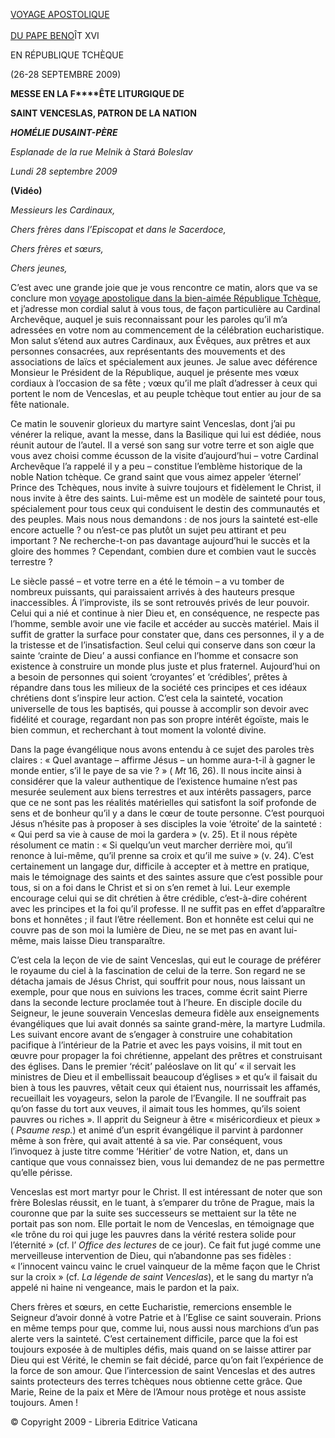 [VOYAGE APOSTOLIQUE\
\
DU PAPE BENO](/content/benedict-xvi/fr/travels/2009/index_repubblica-ceca.html)ÎT XVI

EN RÉPUBLIQUE TCHÈQUE

(26-28 SEPTEMBRE 2009)

**MESSE EN LA F****ÊTE LITURGIQUE DE**

**SAINT VENCESLAS, PATRON DE LA NATION**

***HOMÉLIE DU******SAINT-PÈRE***

*Esplanade de la rue Melnik à Stará Boleslav*

*Lundi 28 septembre 2009*

**(Vidéo)**

*Messieurs les Cardinaux,*

*Chers frères dans l’Episcopat et dans le Sacerdoce,*

*Chers frères et sœurs,*

*Chers jeunes,*

C’est avec une grande joie que je vous rencontre ce matin, alors que va se conclure mon [voyage apostolique dans la bien-aimée République Tchèque](/content/benedict-xvi/fr/travels/2009/index_repubblica-ceca.html), et j’adresse mon cordial salut à vous tous, de façon particulière au Cardinal Archevêque, auquel je suis reconnaissant pour les paroles qu’il m’a adressées en votre nom au commencement de la célébration eucharistique. Mon salut s’étend aux autres Cardinaux, aux Évêques, aux prêtres et aux personnes consacrées, aux représentants des mouvements et des associations de laïcs et spécialement aux jeunes. Je salue avec déférence Monsieur le Président de la République, auquel je présente mes vœux cordiaux à l’occasion de sa fête ; vœux qu’il me plaît d’adresser à ceux qui portent le nom de Venceslas, et au peuple tchèque tout entier au jour de sa fête nationale.

Ce matin le souvenir glorieux du martyre saint Venceslas, dont j’ai pu vénérer la relique, avant la messe, dans la Basilique qui lui est dédiée, nous réunit autour de l’autel. Il a versé son sang sur votre terre et son aigle que vous avez choisi comme écusson de la visite d’aujourd’hui – votre Cardinal Archevêque l’a rappelé il y a peu – constitue l’emblème historique de la noble Nation tchèque. Ce grand saint que vous aimez appeler ‘éternel’ Prince des Tchèques, nous invite à suivre toujours et fidèlement le Christ, il nous invite à être des saints. Lui-même est un modèle de sainteté pour tous, spécialement pour tous ceux qui conduisent le destin des communautés et des peuples. Mais nous nous demandons : de nos jours la sainteté est-elle encore actuelle ? ou n’est-ce pas plutôt un sujet peu attirant et peu important ? Ne recherche-t-on pas davantage aujourd’hui le succès et la gloire des hommes ? Cependant, combien dure et combien vaut le succès terrestre ?

Le siècle passé – et votre terre en a été le témoin – a vu tomber de nombreux puissants, qui paraissaient arrivés à des hauteurs presque inaccessibles. Á l’improviste, ils se sont retrouvés privés de leur pouvoir. Celui qui a nié et continue à nier Dieu et, en conséquence, ne respecte pas l’homme, semble avoir une vie facile et accéder au succès matériel. Mais il suffit de gratter la surface pour constater que, dans ces personnes, il y a de la tristesse et de l’insatisfaction. Seul celui qui conserve dans son cœur la sainte ‘crainte de Dieu’ a aussi confiance en l’homme et consacre son existence à construire un monde plus juste et plus fraternel. Aujourd’hui on a besoin de personnes qui soient ‘croyantes’ et ‘crédibles’, prêtes à répandre dans tous les milieux de la société ces principes et ces idéaux chrétiens dont s’inspire leur action. C’est cela la sainteté, vocation universelle de tous les baptisés, qui pousse à accomplir son devoir avec fidélité et courage, regardant non pas son propre intérêt égoïste, mais le bien commun, et recherchant à tout moment la volonté divine.

Dans la page évangélique nous avons entendu à ce sujet des paroles très claires : « Quel avantage – affirme Jésus – un homme aura-t-il à gagner le monde entier, s’il le paye de sa vie ? » ( *Mt* 16, 26). Il nous incite ainsi à considérer que la valeur authentique de l’existence humaine n’est pas mesurée seulement aux biens terrestres et aux intérêts passagers, parce que ce ne sont pas les réalités matérielles qui satisfont la soif profonde de sens et de bonheur qu’il y a dans le cœur de toute personne. C’est pourquoi Jésus n’hésite pas à proposer à ses disciples la voie ‘étroite’ de la sainteté : « Qui perd sa vie à cause de moi la gardera » (v. 25). Et il nous répète résolument ce matin : « Si quelqu’un veut marcher derrière moi, qu’il renonce à lui-même, qu’il prenne sa croix et qu’il me suive » (v. 24). C’est certainement un langage dur, difficile à accepter et à mettre en pratique, mais le témoignage des saints et des saintes assure que c’est possible pour tous, si on a foi dans le Christ et si on s’en remet à lui. Leur exemple encourage celui qui se dit chrétien à être crédible, c’est-à-dire cohérent avec les principes et la foi qu’il professe. Il ne suffit pas en effet d’apparaître bons et honnêtes ; il faut l’être réellement. Bon et honnête est celui qui ne couvre pas de son moi la lumière de Dieu, ne se met pas en avant lui-même, mais laisse Dieu transparaître.

C’est cela la leçon de vie de saint Venceslas, qui eut le courage de préférer le royaume du ciel à la fascination de celui de la terre. Son regard ne se détacha jamais de Jésus Christ, qui souffrit pour nous, nous laissant un exemple, pour que nous en suivions les traces, comme écrit saint Pierre dans la seconde lecture proclamée tout à l’heure. En disciple docile du Seigneur, le jeune souverain Venceslas demeura fidèle aux enseignements évangéliques que lui avait donnés sa sainte grand-mère, la martyre Ludmila. Les suivant encore avant de s’engager à construire une cohabitation pacifique à l’intérieur de la Patrie et avec les pays voisins, il mit tout en œuvre pour propager la foi chrétienne, appelant des prêtres et construisant des églises. Dans le premier ‘récit’ paléoslave on lit qu’ « il servait les ministres de Dieu et il embellissait beaucoup d’églises » et qu’« il faisait du bien à tous les pauvres, vêtait ceux qui étaient nus, nourrissait les affamés, recueillait les voyageurs, selon la parole de l’Evangile. Il ne souffrait pas qu’on fasse du tort aux veuves, il aimait tous les hommes, qu’ils soient pauvres ou riches ». Il apprit du Seigneur à être « miséricordieux et pieux » ( *Psaume resp.*) et animé d’un esprit évangélique il parvint à pardonner même à son frère, qui avait attenté à sa vie. Par conséquent, vous l’invoquez à juste titre comme ‘Héritier’ de votre Nation, et, dans un cantique que vous connaissez bien, vous lui demandez de ne pas permettre qu’elle périsse.

Venceslas est mort martyr pour le Christ. Il est intéressant de noter que son frère Boleslas réussit, en le tuant, à s’emparer du trône de Prague, mais la couronne que par la suite ses successeurs se mettaient sur la tête ne portait pas son nom. Elle portait le nom de Venceslas, en témoignage que «le trône du roi qui juge les pauvres dans la vérité restera solide pour l’éternité » (cf. l’ *Office des lectures* de ce jour). Ce fait fut jugé comme une merveilleuse intervention de Dieu, qui n’abandonne pas ses fidèles : « l’innocent vaincu vainc le cruel vainqueur de la même façon que le Christ sur la croix » (cf. *La légende de saint Venceslas*), et le sang du martyr n’a appelé ni haine ni vengeance, mais le pardon et la paix.

Chers frères et sœurs, en cette Eucharistie, remercions ensemble le Seigneur d’avoir donné à votre Patrie et à l’Eglise ce saint souverain. Prions en même temps pour que, comme lui, nous aussi nous marchions d’un pas alerte vers la sainteté. C’est certainement difficile, parce que la foi est toujours exposée à de multiples défis, mais quand on se laisse attirer par Dieu qui est Vérité, le chemin se fait décidé, parce qu’on fait l’expérience de la force de son amour. Que l’intercession de saint Venceslas et des autres saints protecteurs des terres tchèques nous obtienne cette grâce. Que Marie, Reine de la paix et Mère de l’Amour nous protège et nous assiste toujours. Amen !

© Copyright 2009 - Libreria Editrice Vaticana